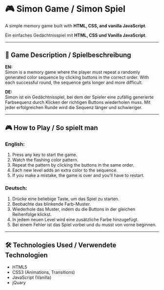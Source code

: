 # 🎮 Simon Game / Simon Spiel

A simple memory game built with **HTML, CSS, and vanilla JavaScript**.

Ein einfaches Gedächtnisspiel mit **HTML, CSS und Vanilla JavaScript**.

---

## 🧠 Game Description / Spielbeschreibung

**EN:**  
Simon is a memory game where the player must repeat a randomly generated color sequence by clicking buttons in the correct order. With each successful round, the sequence gets longer and more difficult.

**DE:**  
Simon ist ein Gedächtnisspiel, bei dem der Spieler eine zufällig generierte Farbsequenz durch Klicken der richtigen Buttons wiederholen muss. Mit jeder erfolgreichen Runde wird die Sequenz länger und schwieriger.

---

## 🎮 How to Play / So spielt man

### English:
1. Press any key to start the game.
2. Watch the flashing color pattern.
3. Repeat the pattern by clicking the buttons in the same order.
4. Each new level adds an extra color to the sequence.
5. If you make a mistake, the game is over and you'll have to restart.

### Deutsch:
1. Drücke eine beliebige Taste, um das Spiel zu starten.
2. Beobachte das blinkende Farb-Muster.
3. Wiederhole das Muster, indem du die Buttons in der gleichen Reihenfolge klickst.
4. In jedem neuen Level wird eine zusätzliche Farbe hinzugefügt.
5. Bei einem Fehler ist das Spiel vorbei und du musst von vorne beginnen.

---

## 🛠️ Technologies Used / Verwendete Technologien

- HTML5
- CSS3 (Animations, Transitions)
- JavaScript (Vanilla)
- jQuary



